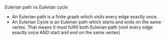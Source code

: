 Eulerian path vs Eulerian cycle

- An Eulerian path is a finite graph which visits every edge exactly once.
- An Eulerian Cycle is an Eulerian path which starts and ends on the same vertex. That means it must fulfill both Eulerian path (visit every edge exactly once AND start and end on the same vertex)

